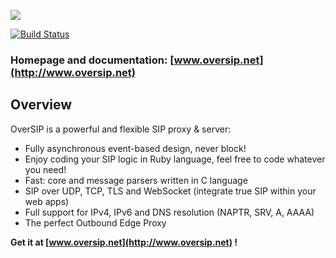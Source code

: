 <a href="http://www.oversip.net"><img src="http://www.oversip.net/images/oversip-banner.png"/></a>

[![Build Status](https://secure.travis-ci.org/versatica/OverSIP.png?branch=master)](http://travis-ci.org/versatica/OverSIP)

### Homepage and documentation: [www.oversip.net](http://www.oversip.net)

## Overview

OverSIP is a powerful and flexible SIP proxy & server:

* Fully asynchronous event-based design, never block!
* Enjoy coding your SIP logic in Ruby language, feel free to code whatever you need!
* Fast: core and message parsers written in C language
* SIP over UDP, TCP, TLS and WebSocket (integrate true SIP within your web apps)
* Full support for IPv4, IPv6 and DNS resolution (NAPTR, SRV, A, AAAA)
* The perfect Outbound Edge Proxy

**Get it at [www.oversip.net](http://www.oversip.net) !**